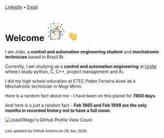 [LinkedIn](https://www.linkedin.com/in/joão-pedro-gozzoli-b95641301/) &bull;
[Email](joaopedrogozzoli@gmail.com)

# Welcome <img src="happy.gif" height="64px" /> <img src="wave.gif" height="32px" />

I am João, a  **control and automation engineering student** and **mechatronic technician** based in Brazil Br.

Currently, I am studying as a **control and automation engineering** at [Unifei](https://unifei.edu.br) where I study python, C, C++, project management and Ai.

I did my high school education at ETEC Pedro Ferreira alves as a Mechatronic technician in Mogi Mirim.

Here is a random fact about me - I have been on this planet for **7850 days**.

And here is a just a random fact -  **Feb 1865 and Feb 1999 are the only months in recorded history not to have a full moon**.

![JoãoOMago's GitHub Profile View Count](https://komarev.com/ghpvc/?username=JoaoOMago)

<sub>Last updated by Github Actions on 26 Jun, 2025.</sub>
